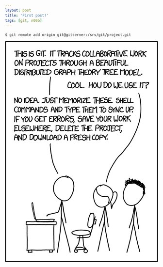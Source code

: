 ```yaml
---
layout: post
title: 'First post!'
tags: [git, n00b]
---
```


```
$ git remote add origin git@gitserver:/srv/git/project.git
```

![xkcd - git](/assets/images/xkcd-git.png)